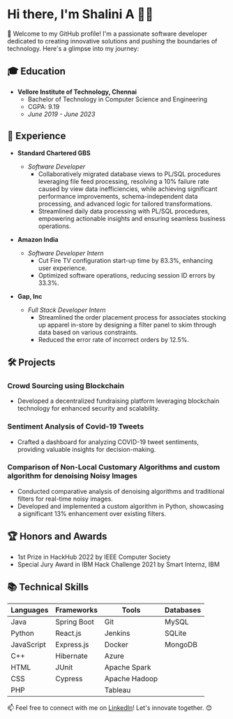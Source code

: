 # Hi there, I'm Shalini A 👩‍💻

🚀 Welcome to my GitHub profile! I'm a passionate software developer dedicated to creating innovative solutions and pushing the boundaries of technology. Here's a glimpse into my journey:

## 🎓 Education

- **Vellore Institute of Technology, Chennai**
  - Bachelor of Technology in Computer Science and Engineering
  - CGPA: 9.19
  - *June 2019 - June 2023*

## 💼 Experience

- **Standard Chartered GBS**
  - *Software Developer*
    - Collaboratively migrated database views to PL/SQL procedures leveraging file feed processing, resolving a 10% failure rate caused by view data inefficiencies, while achieving significant performance improvements, schema-independent data processing, and advanced logic for tailored transformations.
    - Streamlined daily data processing with PL/SQL procedures, empowering actionable insights and ensuring seamless business operations.

- **Amazon India**
  - *Software Developer Intern*
    - Cut Fire TV configuration start-up time by 83.3%, enhancing user experience.
    - Optimized software operations, reducing session ID errors by 33.3%.

- **Gap, Inc**
  - *Full Stack Developer Intern*
    - Streamlined the order placement process for associates stocking up apparel in-store by designing a filter panel to skim through data based on various constraints.
    - Reduced the error rate of incorrect orders by 12.5%.


## 🛠️ Projects

### Crowd Sourcing using Blockchain
- Developed a decentralized fundraising platform leveraging blockchain technology for enhanced security and scalability.

### Sentiment Analysis of Covid-19 Tweets
- Crafted a dashboard for analyzing COVID-19 tweet sentiments, providing valuable insights for decision-making.

### Comparison of Non-Local Customary Algorithms and custom algorithm for denoising Noisy Images
- Conducted comparative analysis of denoising algorithms and traditional filters for real-time noisy images.
- Developed and implemented a custom algorithm in Python, showcasing a significant 13% enhancement over existing filters.

## 🏆 Honors and Awards

- 1st Prize in HackHub 2022 by IEEE Computer Society
- Special Jury Award in IBM Hack Challenge 2021 by Smart Internz, IBM

## 📚 Technical Skills

| Languages   | Frameworks        | Tools        | Databases    |
|-------------|-------------------|--------------|--------------|
| Java        | Spring Boot       | Git          | MySQL        |
| Python      | React.js          | Jenkins      | SQLite       |
| JavaScript  | Express.js        | Docker       | MongoDB      |
| C++         | Hibernate         | Azure        |              |
| HTML        | JUnit             | Apache Spark |              |
| CSS         | Cypress           | Apache Hadoop|              |
| PHP         |                   | Tableau      |              |


📫 Feel free to connect with me on [LinkedIn](https://www.linkedin.com/in/shalini-annadurai)! Let's innovate together. 😊
